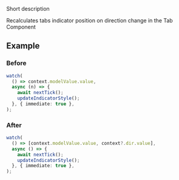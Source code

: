 Short description

Recalculates tabs indicator position on direction change in the Tab Component

## Example

### Before

```ts
watch(
  () => context.modelValue.value,
  async (n) => {
    await nextTick();
    updateIndicatorStyle();
  }, { immediate: true },
);
```

### After

```ts
watch(
  () => [context.modelValue.value, context?.dir.value],
  async () => {
    await nextTick();
    updateIndicatorStyle();
  }, { immediate: true },
);
```


